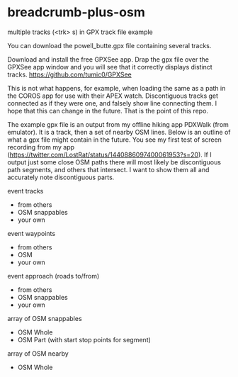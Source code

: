 # breadcrumb-plus-osm
multiple tracks (&lt;trk> s) in GPX track file example  


You can download the powell_butte.gpx file containing several tracks.

Download and install the free GPXSee app. Drap the gpx file over the GPXSee app window and you will see that it correctly displays distinct tracks. <https://github.com/tumic0/GPXSee>

This is not what happens, for example, when loading the same as a path in the COROS app for use with their APEX watch. Discontiguous tracks get connected as if they were one, and falsely show line connecting them. I hope that this can change in the future. That is the point of this repo.

The example gpx file is an output from my offline hiking app PDXWalk (from emulator). It is a track, then a set of nearby OSM lines. Below is an outline of what a gpx file might contain in the future. You see my first test of screen recording from my app (<https://twitter.com/LostRat/status/1440886097400061953?s=20>).  If I output just some close OSM paths there will most likely be discontiguous path segments, and others that intersect. I want to show them all and accurately note discontiguous parts.

event tracks

- from others
- OSM snappables
- your own

event waypoints

- from others
- OSM
- your own

event approach (roads to/from)

- from others
- OSM snappables
- your own

array of OSM snappables

- OSM Whole
- OSM Part (with start stop points for segment)

array of OSM nearby

- OSM Whole
